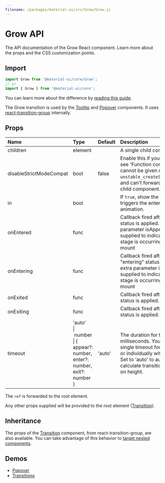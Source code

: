 ```yaml
---
filename: /packages/material-ui/src/Grow/Grow.js
---
```


<!--- This documentation is automatically generated, do not try to edit it. -->

# Grow API

<p class="description">The API documentation of the Grow React component. Learn more about the props and the CSS customization points.</p>

## Import

```js
import Grow from '@material-ui/core/Grow';
// or
import { Grow } from '@material-ui/core';
```

You can learn more about the difference by [reading this guide](/guides/minimizing-bundle-size/).

The Grow transition is used by the [Tooltip](/components/tooltips/) and
[Popover](/components/popover/) components.
It uses [react-transition-group](https://github.com/reactjs/react-transition-group) internally.



## Props

| Name | Type | Default | Description |
|:-----|:-----|:--------|:------------|
| <span class="prop-name">children</span> | <span class="prop-type">element</span> |  | A single child content element. |
| <span class="prop-name">disableStrictModeCompat</span> | <span class="prop-type">bool</span> | <span class="prop-default">false</span> | Enable this if you're using if you see 'Function components cannot be given refs', use `unstable_createStrictModeTheme`, and can't forward the ref in your child component. |
| <span class="prop-name">in</span> | <span class="prop-type">bool</span> |  | If `true`, show the component; triggers the enter or exit animation. |
| <span class="prop-name">onEntered</span> | <span class="prop-type">func</span> |  | Callback fired after the "entered" status is applied. An extra parameter isAppearing is supplied to indicate if the enter stage is occurring on the initial mount |
| <span class="prop-name">onEntering</span> | <span class="prop-type">func</span> |  | Callback fired after the "entering" status is applied. An extra parameter isAppearing is supplied to indicate if the enter stage is occurring on the initial mount |
| <span class="prop-name">onExited</span> | <span class="prop-type">func</span> |  | Callback fired after the "exited" status is applied. |
| <span class="prop-name">onExiting</span> | <span class="prop-type">func</span> |  | Callback fired after the "exiting" status is applied. |
| <span class="prop-name">timeout</span> | <span class="prop-type">'auto'<br>&#124;&nbsp;number<br>&#124;&nbsp;{ appear?: number, enter?: number, exit?: number }</span> | <span class="prop-default">'auto'</span> | The duration for the transition, in milliseconds. You may specify a single timeout for all transitions, or individually with an object.<br>Set to 'auto' to automatically calculate transition time based on height. |

The `ref` is forwarded to the root element.

Any other props supplied will be provided to the root element ([Transition](https://reactcommunity.org/react-transition-group/transition/#Transition-props)).

## Inheritance

The props of the [Transition](https://reactcommunity.org/react-transition-group/transition/#Transition-props) component, from react-transition-group, are also available.
You can take advantage of this behavior to [target nested components](/guides/api/#spread).

## Demos

- [Popover](/components/popover/)
- [Transitions](/components/transitions/)

